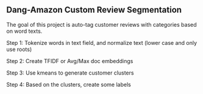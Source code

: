 ## Dang-Amazon Custom Review Segmentation

The goal of this project is auto-tag customer reviews with categories based on
word texts.


Step 1: Tokenize words in text field, and normalize text (lower case and
only use roots)

Step 2: Create TFIDF or Avg/Max doc embeddings

Step 3: Use kmeans to generate customer clusters

Step 4: Based on the clusters, create some labels

